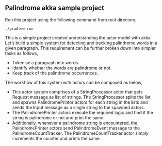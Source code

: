 ## Palindrome akka sample project

Run this project using the following command from root directory.

```
./gradlew run
```
This is a simple project created understanding the actor model with akka. Let’s build a simple system for detecting and tracking palindrome words in a given paragraph. This requirement can be further broken down into simpler tasks as follows,

* Tokenise a paragraph into words.
* Identify whether the words are palindrome or not.
* Keep track of the palindrome occurrences.

The workflow of this system with actors can be composed as below,

* This actor system comprises of a StringProcessor actor that gets Request message as list of strings. The StringProcessor splits the list and spawns PalindromePrintor actors for each string in the lists and sends the Input message as a single string to the spawned actors. 
* The PalindromePrinter actors execute the required logic and find if the string is palindrome or not and print the same. 
* Additionally, whenever a palindrome string is encountered, the PalindromePrinter actors send PalindromeEvent message to the PalindromeCountTracker. The PalindromeCountTracker actor simply increments the counter and prints the same. 

